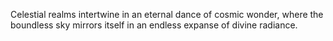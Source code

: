 Celestial realms intertwine in an eternal dance of cosmic wonder, where the boundless sky mirrors itself in an endless expanse of divine radiance.